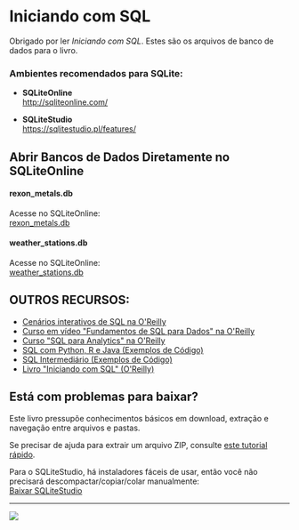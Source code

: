 # Iniciando com SQL

Obrigado por ler *Iniciando com SQL*. Estes são os arquivos de banco de dados para o livro.

### Ambientes recomendados para SQLite:

- **SQLiteOnline**  
  http://sqliteonline.com/

- **SQLiteStudio**  
  https://sqlitestudio.pl/features/

## Abrir Bancos de Dados Diretamente no SQLiteOnline

#### rexon_metals.db
Acesse no SQLiteOnline:  
[rexon_metals.db](https://sqliteonline.com/#urldb=https://raw.githubusercontent.com/thomasnield/oreilly_sql_fundamentals_for_data/master/databases/rexon_metals.db)

#### weather_stations.db
Acesse no SQLiteOnline:  
[weather_stations.db](https://sqliteonline.com/#urldb=https://raw.githubusercontent.com/thomasnield/oreilly_sql_fundamentals_for_data/master/databases/weather_stations.db)

## OUTROS RECURSOS:

- [Cenários interativos de SQL na O'Reilly](https://learning.oreilly.com/search/?q=thomas%20nield%20sql&type=cloud-scenario&type=sandbox&type=scenario)
- [Curso em vídeo "Fundamentos de SQL para Dados" na O'Reilly](https://learning.oreilly.com/videos/-/9781491963876/)
- [Curso "SQL para Analytics" na O'Reilly](https://learning.oreilly.com/videos/sql-for-analytics/9781492058212/)
- [SQL com Python, R e Java (Exemplos de Código)](https://github.com/thomasnield/oreilly_programming_with_sql/tree/master/code)
- [SQL Intermediário (Exemplos de Código)](https://github.com/thomasnield/oreilly_intermediate_sql_for_data/blob/master/intermediate_sql_class_notes.md)
- [Livro "Iniciando com SQL" (O'Reilly)](https://learning.oreilly.com/library/view/getting-started-with/9781491938607/)

## Está com problemas para baixar?

Este livro pressupõe conhecimentos básicos em download, extração e navegação entre arquivos e pastas.

Se precisar de ajuda para extrair um arquivo ZIP, consulte [este tutorial rápido](http://www.wikihow.com/Open-a-Zip-File).

Para o SQLiteStudio, há instaladores fáceis de usar, então você não precisará descompactar/copiar/colar manualmente:  
[Baixar SQLiteStudio](https://sqlitestudio.pl/index.rvt?act=download)

---

![](https://images-na.ssl-images-amazon.com/images/I/51A7fbsp0EL.jpg)
